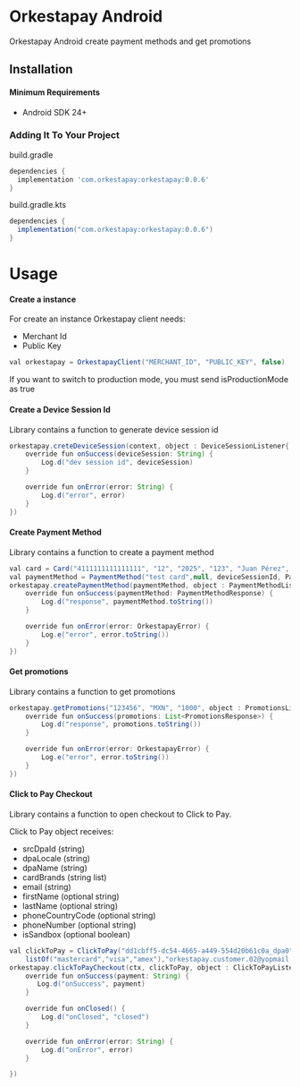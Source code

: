 # Orkestapay Android 

Orkestapay Android create payment methods and get promotions

## Installation

#### Minimum Requirements

- Android SDK 24+

### Adding It To Your Project

build.gradle
```groovy
dependencies {
  implementation 'com.orkestapay:orkestapay:0.0.6'
}
```

build.gradle.kts
```groovy
dependencies {
  implementation("com.orkestapay:orkestapay:0.0.6")
}
```

# Usage

#### Create a instance 

For create an instance Orkestapay client needs:
- Merchant Id
- Public Key

```groovy
val orkestapay = OrkestapayClient("MERCHANT_ID", "PUBLIC_KEY", false)

```

If you want to switch to production mode, you must send isProductionMode as true


#### Create a Device Session Id

Library contains a function to generate device session id

```groovy
orkestapay.creteDeviceSession(context, object : DeviceSessionListener{
    override fun onSuccess(deviceSession: String) {
        Log.d("dev session id", deviceSession)
    }

    override fun onError(error: String) {
        Log.d("error", error)
    }
})
```

#### Create Payment Method

Library contains a function to create a payment method

```groovy
val card = Card("4111111111111111", "12", "2025", "123", "Juan Pérez", true)
val paymentMethod = PaymentMethod("test card",null, deviceSessionId, PaymentMethodType.CARD, card)
orkestapay.createPaymentMethod(paymentMethod, object : PaymentMethodListener {
    override fun onSuccess(paymentMethod: PaymentMethodResponse) {
        Log.d("response", paymentMethod.toString())
    }

    override fun onError(error: OrkestapayError) {
        Log.e("error", error.toString())
    }
})
```

#### Get promotions

Library contains a function to get promotions

```groovy
orkestapay.getPromotions("123456", "MXN", "1000", object : PromotionsListener{
    override fun onSuccess(promotions: List<PromotionsResponse>) {
        Log.d("response", promotions.toString())
    }

    override fun onError(error: OrkestapayError) {
        Log.e("error", error.toString())
    }
})
```

#### Click to Pay Checkout

Library contains a function to open checkout to Click to Pay.

Click to Pay object receives:
- srcDpaId (string)
- dpaLocale (string)
- dpaName (string)
- cardBrands (string list)
- email (string)
- firstName (optional string)
- lastName (optional string)
- phoneCountryCode (optional string)
- phoneNumber (optional string)
- isSandbox (optional boolean)

```groovy
val clickToPay = ClickToPay("dd1cbff5-dc54-4665-a449-554d20b61c0a_dpa0","en_US","Testdpa0",
    listOf("mastercard","visa","amex"),"orkestapay.customer.02@yopmail.com", "John", "Doe", "+52","7712345678")
orkestapay.clickToPayCheckout(ctx, clickToPay, object : ClickToPayListener{
    override fun onSuccess(payment: String) {
       Log.d("onSuccess", payment)
    }

    override fun onClosed() {
        Log.d("onClosed", "closed")
    }

    override fun onError(error: String) {
        Log.d("onError", error)
    }

})
```

